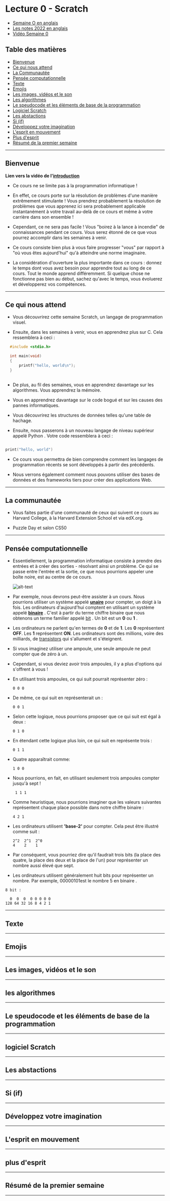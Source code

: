 
# Lecture 0 - Scratch 

- [Semaine O en anglais ](https://cs50.harvard.edu/x/2022/notes/0/)
- [Les notes 2022 en anglais ](https://cs50.harvard.edu/extension/2022/fall/notes/0/#welcome)
- [Vidéo Semaine 0](https://www.youtube.com/watch?v=IDDmrzzB14M&t=20s)


## Table des matières 


* [Bienvenue](#Bienvenue)
* [Ce qui nous attend](#Ce-qui-nous-attend)
* [La Communautée ](#La-communautée)
* [Pensée computationnelle](#Pensée-computationnelle)
* [Texte](#Texte)
* [Emojis](#Emojis)
* [Les images, vidéos et le son](#Les-images,-vidéos-et-le-son)
* [Les algorithmes](#les-algorithmes)
* [Le speudocode et les éléments de base de la programmation](#Le-speudocode-et-les-éléments-de-base-de-la-programmation)
* [Logiciel Scratch ](#logiciel-Scratch)
* [Les abstactions](#Les-abstactions)
* [Si (if)](#Si-(if))
* [Développez votre imagination](#Développez-votre-imagination)
* [L'esprit en mouvement](#L'esprit-en-mouvement)
* [Plus d'esprit](#plus-d'esprit)
* [Résumé de la premier semaine ](#Résumé-de-la-premier-semaine )

--- 

## Bienvenue
__Lien vers la vidéo  de l'[introduction](https://www.youtube.com/watch?v=IDDmrzzB14M&t=0s)__

* Ce cours ne se limite pas à la programmation informatique !

* En effet, ce cours porte sur la résolution de problèmes d'une manière extrêmement stimulante ! Vous prendrez probablement la résolution de problèmes que vous apprenez ici sera probablement applicable instantanément à votre travail au-delà de ce cours et même à votre carrière dans son ensemble !

* Cependant, ce ne sera pas facile ! Vous "boirez à la lance à incendie" de connaissances pendant ce cours. Vous serez étonné de ce que vous pourrez accomplir dans les semaines à venir.

* Ce cours consiste bien plus à vous faire progresser "vous" par rapport à "où vous êtes aujourd'hui" qu'à atteindre une norme imaginaire.

* La considération d'ouverture la plus importante dans ce cours : donnez le temps dont vous avez besoin pour apprendre tout au long de ce cours. Tout le monde apprend différemment. Si quelque chose ne fonctionne pas bien au début, sachez qu'avec le temps, vous évoluerez et développerez vos compétences.

---

## Ce qui nous attend

*   Vous découvrirez cette semaine Scratch, un langage de programmation visuel.

*   Ensuite, dans les semaines à venir, vous en apprendrez plus sur C. Cela ressemblera à ceci :

```c
  #include <stdio.h>

  int main(void)
  {
      printf("hello, world\n");
  }
  
```

*  De plus, au fil des semaines, vous en apprendrez davantage sur les algorithmes.
Vous apprendrez la mémoire.

*  Vous en apprendrez davantage sur le code bogué et sur les causes des pannes informatiques.

*  Vous découvrirez les structures de données telles qu'une table de hachage.

*  Ensuite, nous passerons à un nouveau langage de niveau supérieur appelé Python . Votre code ressemblera à ceci :

```c

print("hello, world")

```

*  Ce cours vous permettra de bien comprendre comment les langages de programmation récents se sont développés à partir des précédents.

*  Nous verrons également comment nous pouvons utiliser des bases de données et des frameworks tiers pour créer des applications Web.

---

## La communautée

*   Vous faites partie d'une communauté de ceux qui suivent ce cours au Harvard College, à la Harvard Extension School et via edX.org.

*   Puzzle Day et salon CS50

--- 

## Pensée computationnelle

*   Essentiellement, la programmation informatique consiste à prendre des entrées et à créer des sorties - résolvant ainsi un problème. Ce qui se passe entre l'entrée et la sortie, ce que nous pourrions appeler une boîte noire, est au centre de ce cours.

    ![alt-text](https://cs50.harvard.edu/extension/2022/fall/notes/0/cs50Week0Slide38.png)

*   Par exemple, nous devrons peut-être assister à un cours. Nous pourrions utiliser un système appelé [**unaire**](https://fr.wikipedia.org/wiki/Syst%C3%A8me_unaire) pour compter, un doigt à la fois. Les ordinateurs d'aujourd'hui comptent en utilisant un système appelé [**binaire**](https://fr.wikipedia.org/wiki/Syst%C3%A8me_binaire) . C'est à partir du terme chiffre binaire que nous obtenons un terme familier appelé [bit](https://fr.wikipedia.org/wiki/Bit) . Un bit est un **0** ou **1** .

*   Les ordinateurs ne parlent qu'en termes de **0** et de **1**. Les **0** représentent **OFF**. Les **1** représentent **ON**. Les ordinateurs sont des millions, voire des milliards, de [transistors](https://fr.wikipedia.org/wiki/Transistor) qui s'allument et s'éteignent.

*   Si vous imaginez utiliser une ampoule, une seule ampoule ne peut compter que de zéro à un.

*   Cependant, si vous deviez avoir trois ampoules, il y a plus d'options qui s'offrent à vous !

*   En utilisant trois ampoules, ce qui suit pourrait représenter zéro :

    ``` 
    0 0 0 

    ```

*   De même, ce qui suit en représenterait un :

    ``` 
    0 0 1 

    ```

*   Selon cette logique, nous pourrions proposer que ce qui suit est égal à deux :

    ``` 
    0 1 0 

    ```

*   En étendant cette logique plus loin, ce qui suit en représente trois :

    ```
    0 1 1
    ```

*   Quatre apparaîtrait comme:

    ```
    1 0 0
    ```

*   Nous pourrions, en fait, en utilisant seulement trois ampoules compter jusqu'à sept !

    ```
     1 1 1
    ```

*   Comme heuristique, nous pourrions imaginer que les valeurs suivantes représentent chaque place possible dans notre chiffre binaire :

    ```
    4 2 1
    ```

*   Les ordinateurs utilisent **'base-2'** pour compter. Cela peut être illustré comme suit :

    ```
    2^2  2^1  2^0
    4    2    1
    ```

*   Par conséquent, vous pourriez dire qu'il faudrait trois bits (la place des quatre, la place des deux et la place de l'un) pour représenter un nombre aussi élevé que sept.


*   Les ordinateurs utilisent généralement huit bits pour représenter un nombre. Par exemple, 00000101est le nombre 5 en binaire .

```
8 bit : 

  0  0  0  0 0 0 0 0
128 64 32 16 8 4 2 1 
```



---

## Texte 

---

## Emojis 

----

## Les images, vidéos et le son

---

## les algorithmes

---

## Le speudocode et les éléments de base de la programmation

---

## logiciel Scratch 

---

## Les abstactions

---

## Si (if)

---

## Développez votre imagination

---

## L'esprit en mouvement

---

## plus d'esprit

---

## Résumé de la premier semaine 

---
